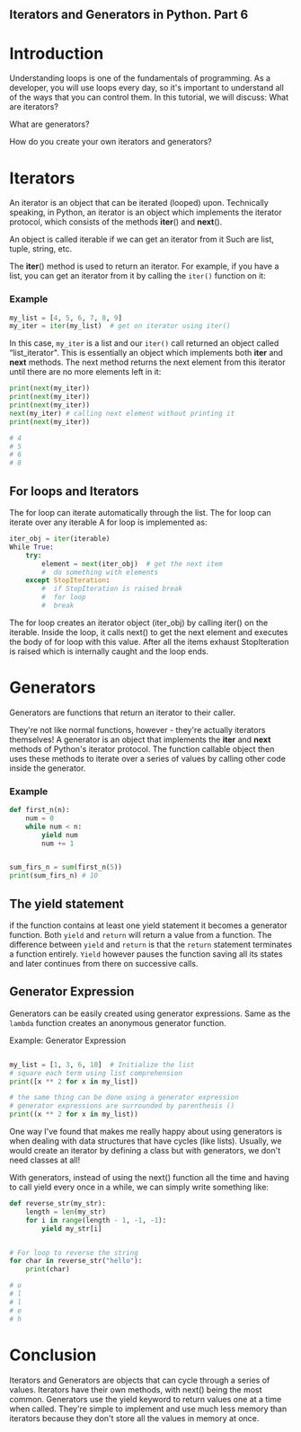 ## Iterators and Generators in Python. Part 6

# Introduction

Understanding loops is one of the fundamentals of programming. As a developer, you will use loops every day, so it's important to understand all of the ways that you can control them. In this tutorial, we will discuss: What are iterators?

What are generators?

How do you create your own iterators and generators?


# Iterators

An iterator is an object that can be iterated (looped) upon. Technically speaking, in Python, an iterator is an object which implements the iterator protocol, which consists of the methods __iter__() and __next__().

An object is called iterable if we can get an iterator from it
Such are list, tuple, string, etc.


The __iter__() method is used to return an iterator. For example, if you have a list, you can get an iterator from it by calling the `iter()` function on it:

### Example

```python
my_list = [4, 5, 6, 7, 8, 9]
my_iter = iter(my_list)  # get on iterator using iter()

```

In this case, `my_iter` is a list and our `iter()` call returned an object called “list_iterator". This is essentially an object which implements both __iter__ and __next__ methods. The next method returns the next element from this iterator until there are no more elements left in it:

```python
print(next(my_iter))
print(next(my_iter))
print(next(my_iter))
next(my_iter) # calling next element without printing it
print(next(my_iter))

# 4
# 5
# 6
# 8

```

## For loops and Iterators

The for loop can iterate automatically through the list.
The for loop can iterate over any iterable
A for loop is implemented as:

```python
iter_obj = iter(iterable)
While True:
    try:
        element = next(iter_obj)  # get the next item
        #  do something with elements 
    except StopIteration:
        #  if StopIteration is raised break
        #  for loop
        #  break

```

The for loop creates an iterator object (iter_obj) by calling iter() on the iterable.
Inside the loop, it calls next() to get the next element and executes the body of for loop with this value.
After all the items exhaust StopIteration is raised which is internally caught and the loop ends.


# Generators

Generators are functions that return an iterator to their caller.

They're not like normal functions, however - they're actually iterators themselves! A generator is an object that implements the __iter__ and __next__ methods of Python's iterator protocol. The function callable object then uses these methods to iterate over a series of values by calling other code inside the generator.

### Example

```python
def first_n(n):
    num = 0
    while num < n:
        yield num
        num += 1


sum_firs_n = sum(first_n(5))
print(sum_firs_n) # 10

```

## The yield statement

if the function contains at least one yield statement it becomes a generator function.
Both `yield` and `return`  will return a value from a function.
The difference between `yield` and `return` is that the `return` statement terminates a function entirely.
`Yield` however pauses the function saving all its states and later continues from there on successive calls.

## Generator Expression

Generators can be easily created using generator expressions.
Same as the `lambda` function creates an anonymous generator function.

Example: Generator Expression

```python

my_list = [1, 3, 6, 10]  # Initialize the list
# square each term using list comprehension
print([x ** 2 for x in my_list])

# the same thing can be done using a generator expression
# generator expressions are surrounded by parenthesis ()
print((x ** 2 for x in my_list))

```

One way I've found that makes me really happy about using generators is when dealing with data structures that have cycles (like lists). Usually, we would create an iterator by defining a class but with generators, we don't need classes at all!

With generators, instead of using the next() function all the time and having to call yield every once in a while, we can simply write something like:

```python
def reverse_str(my_str):
    length = len(my_str)
    for i in range(length - 1, -1, -1):
        yield my_str[i]


# For loop to reverse the string
for char in reverse_str("hello"):
    print(char)

# o
# l
# l
# e
# h
```

# Conclusion

Iterators and Generators are objects that can cycle through a series of values. Iterators have their own methods, with next() being the most common. Generators use the yield keyword to return values one at a time when called. They're simple to implement and use much less memory than iterators because they don't store all the values in memory at once.